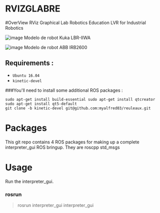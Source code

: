RVIZGLABRE
===============

#OverView
RViz Graphical Lab Robotics Education
LVR for Industrial Robotics

![image](https://github.com/myalfred03/interpreter_gui/blob/master/img/info/info/Screenshot1.png)
Modelo de robot Kuka LBR-IIWA

![image](https://github.com/myalfred03/interpreter_gui/blob/master/img/info/Screenshot2.png)
Modelo de robot ABB IRB2600

## Requirements :
- ``Ubuntu 16.04`` 
- ``kinetic-devel`` 

###You'll need to install some additional ROS packages :
```
sudo apt-get install build-essential sudo apt-get install qtcreator sudo apt-get install qt5-default
git clone -b kinetic-devel git@github.com:myalfred03/reuleaux.git

```

# Packages
This git repo contains 4 ROS packages for making up a complete interpreter_gui ROS bringup. They are roscpp std_msgs 

# Usage
Run the interpreter_gui.
### rosrun
>rosrun interpreter_gui interpreter_gui

